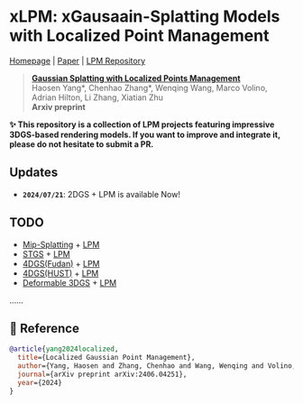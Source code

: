 # xLPM: xGausaain-Splatting Models with Localized Point Management
[Homepage](https://surrey-uplab.github.io/research/LPM/) | [Paper](https://surrey-uplab.github.io/research/LPM/) | [LPM Repository](https://github.com/Surrey-UP-Lab/GS-LPM)
> [**Gaussian Splatting with Localized Points Management**](https://surrey-uplab.github.io/research/LPM/)           
> Haosen Yang*, Chenhao Zhang*, Wenqing Wang, Marco Volino, Adrian Hilton, Li Zhang, Xiatian Zhu  
> **Arxiv preprint**


**✨ This repository is a collection of LPM projects featuring impressive 3DGS-based rendering models. If you want to improve and integrate it, please do not hesitate to submit a PR.**


## Updates
- **`2024/07/21`**: 2DGS + LPM is available Now!

## TODO
- [Mip-Splatting](https://github.com/autonomousvision/mip-splatting) + [LPM](https://github.com/Surrey-UP-Lab/GS-LPM)
- [STGS](https://github.com/oppo-us-research/SpacetimeGaussians) + [LPM](https://github.com/Surrey-UP-Lab/GS-LPM)
- [4DGS\(Fudan\)](https://github.com/fudan-zvg/4d-gaussian-splatting) + [LPM](https://github.com/Surrey-UP-Lab/GS-LPM)
- [4DGS\(HUST\)](https://github.com/hustvl/4DGaussians) + [LPM](https://github.com/Surrey-UP-Lab/GS-LPM)
- [Deformable 3DGS](https://github.com/ingra14m/Deformable-3D-Gaussians) + [LPM](https://github.com/Surrey-UP-Lab/GS-LPM) 
 
 ......





## 📜 Reference
```bibtex
@article{yang2024localized,
  title={Localized Gaussian Point Management},
  author={Yang, Haosen and Zhang, Chenhao and Wang, Wenqing and Volino, Marco and Hilton, Adrian and Zhang, Li and Zhu, Xiatian},
  journal={arXiv preprint arXiv:2406.04251},
  year={2024}
}
```
